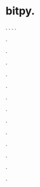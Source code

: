 # bitpy.
.
.
.
.












.






















































.
























.



























.

















































































.































































.































































































.















.


































































.
























































































.




.






.













.
